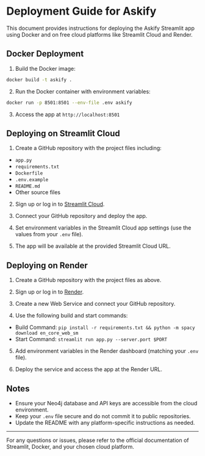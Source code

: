 # Deployment Guide for Askify

This document provides instructions for deploying the Askify Streamlit app using Docker and on free cloud platforms like Streamlit Cloud and Render.

## Docker Deployment

1. Build the Docker image:

```bash
docker build -t askify .
```

2. Run the Docker container with environment variables:

```bash
docker run -p 8501:8501 --env-file .env askify
```

3. Access the app at `http://localhost:8501`

## Deploying on Streamlit Cloud

1. Create a GitHub repository with the project files including:

- `app.py`
- `requirements.txt`
- `Dockerfile`
- `.env.example`
- `README.md`
- Other source files

2. Sign up or log in to [Streamlit Cloud](https://streamlit.io/cloud).

3. Connect your GitHub repository and deploy the app.

4. Set environment variables in the Streamlit Cloud app settings (use the values from your `.env` file).

5. The app will be available at the provided Streamlit Cloud URL.

## Deploying on Render

1. Create a GitHub repository with the project files as above.

2. Sign up or log in to [Render](https://render.com).

3. Create a new Web Service and connect your GitHub repository.

4. Use the following build and start commands:

- Build Command: `pip install -r requirements.txt && python -m spacy download en_core_web_sm`
- Start Command: `streamlit run app.py --server.port $PORT`

5. Add environment variables in the Render dashboard (matching your `.env` file).

6. Deploy the service and access the app at the Render URL.

## Notes

- Ensure your Neo4j database and API keys are accessible from the cloud environment.
- Keep your `.env` file secure and do not commit it to public repositories.
- Update the README with any platform-specific instructions as needed.

---

For any questions or issues, please refer to the official documentation of Streamlit, Docker, and your chosen cloud platform.
